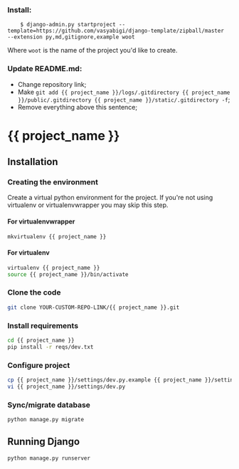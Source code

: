 ### Install:

        $ django-admin.py startproject --template=https://github.com/vasyabigi/django-template/zipball/master  --extension py,md,gitignore,example woot

Where ``woot`` is the name of the project you'd like to create.


### Update README.md:

* Change repository link;
* Make `git add {{ project_name }}/logs/.gitdirectory {{ project_name }}/public/.gitdirectory {{ project_name }}/static/.gitdirectory -f`;
* Remove everything above this sentence;

{{ project_name }}
========================================

## Installation ##

### Creating the environment ###
Create a virtual python environment for the project.
If you're not using virtualenv or virtualenvwrapper you may skip this step.

#### For virtualenvwrapper ####
```bash
mkvirtualenv {{ project_name }}
```

#### For virtualenv ####
```bash
virtualenv {{ project_name }}
source {{ project_name }}/bin/activate
```

### Clone the code ###

```bash
git clone YOUR-CUSTOM-REPO-LINK/{{ project_name }}.git
```

### Install requirements ###
```bash
cd {{ project_name }}
pip install -r reqs/dev.txt
```

### Configure project ###
```bash
cp {{ project_name }}/settings/dev.py.example {{ project_name }}/settings/dev.py
vi {{ project_name }}/settings/dev.py
```

### Sync/migrate database ###
```bash
python manage.py migrate
```

## Running Django ##
```bash
python manage.py runserver
```
